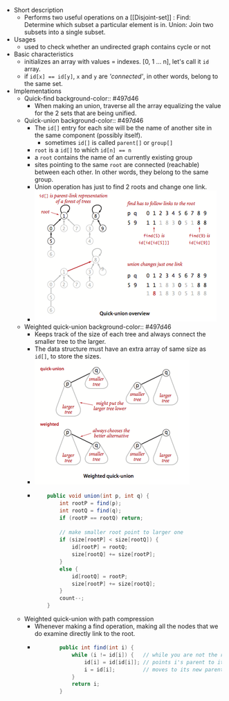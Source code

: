 - Short description
	- Performs two useful operations on a [[Disjoint-set]] : <span class="hl-neutral-01">Find</span>: Determine which subset a particular element is in. <span class="hl-neutral-01">Union</span>: Join two subsets into a single subset.
- Usages
	- used to check whether an undirected graph contains cycle or not
- Basic characteristics
	- initializes an array with values = indexes. [0, 1 ... n], let's call it `id` array.
	- if `id[x] == id[y]`, `x` and `y` are _'connected'_, in other words, belong to the same set.
- Implementations
	- Quick-find
	  background-color:: #497d46
		- When making an union, traverse all the array equalizing the value for the 2 sets that are being unified.
	- Quick-union
	  background-color:: #497d46
		- The `id[]` entry for each site will be the name of another site in the same component (possibly itself).
			- sometimes `id[]` is called `parent[]` or `group[]`
		- `root` is a `id[]` to which `id[n] == n`
		- a `root` contains the name of an currently existing group
		- sites pointing to the same `root` are connected (reachable) between each other. In other words, they belong to the same group.
		- Union operation has just to find 2 roots and change one link.
		- ![image.png](../assets/image_1651429819707_0.png)
	- Weighted quick-union
	  background-color:: #497d46
		- Keeps track of the size of each tree and always connect the smaller tree to the larger.
		- The data structure must have an extra array of same size as `id[]`, to store the sizes.
		- ![image.png](../assets/image_1651430191510_0.png)
		- ```java
		      public void union(int p, int q) {
		          int rootP = find(p);
		          int rootQ = find(q);
		          if (rootP == rootQ) return;
		  
		          // make smaller root point to larger one
		          if (size[rootP] < size[rootQ]) {
		              id[rootP] = rootQ;
		              size[rootQ] += size[rootP];
		          }
		          else {
		              id[rootQ] = rootP;
		              size[rootP] += size[rootQ];
		          }
		          count--;
		      }
		  ```
	- Weighted quick-union with path compression
		- Whenever making a find operation, making all the nodes that we do examine directly link to the root.
		- ```java
		          public int find(int i) {
		              while (i != id[i]) {   // while you are not the root
		                  id[i] = id[id[i]]; // points i's parent to its grandparent
		                  i = id[i];         // moves to its new parent (which is the previous grandparent)
		              }
		              return i;
		          }
		  ```